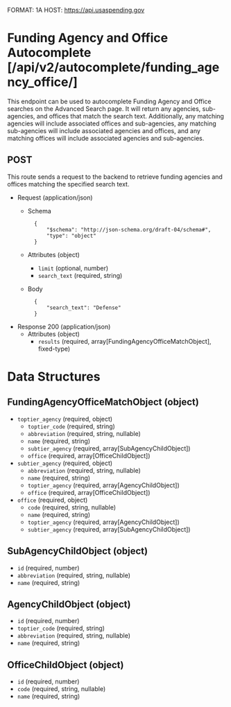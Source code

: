 FORMAT: 1A
HOST: https://api.usaspending.gov

# Funding Agency and Office Autocomplete [/api/v2/autocomplete/funding_agency_office/]

This endpoint can be used to autocomplete Funding Agency and Office searches on the Advanced Search page. It will return
any agencies, sub-agencies, and offices that match the search text. Additionally, any matching agencies will include associated
offices and sub-agencies, any matching sub-agencies will include associated agencies and offices, and any matching offices will include
associated agencies and sub-agencies.

## POST

This route sends a request to the backend to retrieve funding agencies and offices matching the specified search text.

+ Request (application/json)
    + Schema

            {
                "$schema": "http://json-schema.org/draft-04/schema#",
                "type": "object"
            }

    + Attributes (object)
        + `limit` (optional, number)
        + `search_text` (required, string)
    + Body

            {
                "search_text": "Defense"
            }

+ Response 200 (application/json)
    + Attributes (object)
        + `results` (required, array[FundingAgencyOfficeMatchObject], fixed-type)

# Data Structures

## FundingAgencyOfficeMatchObject (object)
+ `toptier_agency` (required, object)
    + `toptier_code` (required, string)
    + `abbreviation` (required, string, nullable)
    + `name` (required, string)
    + `subtier_agency` (required, array[SubAgencyChildObject])
    + `office` (required, array[OfficeChildObject])
+ `subtier_agency` (required, object)
    + `abbreviation` (required, string, nullable)
    + `name` (required, string)
    + `toptier_agency` (required, array[AgencyChildObject])
    + `office` (required, array[OfficeChildObject])
+ `office` (required, object)
    + `code` (required, string, nullable)
    + `name` (required, string)
    + `toptier_agency` (required, array[AgencyChildObject])
    + `subtier_agency` (required, array[SubAgencyChildObject])

## SubAgencyChildObject (object)
+ `id` (required, number)
+ `abbreviation` (required, string, nullable)
+ `name` (required, string)

## AgencyChildObject (object)
+ `id` (required, number)
+ `toptier_code` (required, string)
+ `abbreviation` (required, string, nullable)
+ `name` (required, string)

## OfficeChildObject (object)
+ `id` (required, number)
+ `code` (required, string, nullable)
+ `name` (required, string)
